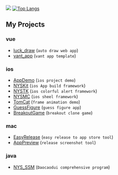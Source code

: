 [![](https://github-readme-stats.vercel.app/api?username=niyongsheng&count_private=true&show_icons=true&theme=default&hide_title=true&bg_color=0000&hide_border=true)](https://niyongsheng.github.io)   [![Top Langs](https://github-readme-stats.vercel.app/api/top-langs/?username=niyongsheng&count_private=true&layout=compact&theme=default&hide_title=true&bg_color=0000&hide_border=true)](https://niyongsheng.github.io)

## My Projects

### vue

- [luck_draw](https://github.com/niyongsheng/LuckyDraw) (`auto draw web app`)
- [vant_app](https://github.com/niyongsheng/vant_app) (`vant app template`)

### ios

- [AppDemo](https://github.com/niyongsheng/AppDemo) (`ios project demo`)
- [NYSKit](https://github.com/niyongsheng/NYSKit) (`ios App build framework`)
- [NYSTK](https://github.com/niyongsheng/NYSTK) (`ios colorful alert framework`)
- [NYSMC](https://github.com/niyongsheng/NYSMC) (`ios sheel framework`)
- [TomCat](https://github.com/niyongsheng/TomCatGame) (`frame animation demo`)
- [GuessFigure](https://github.com/niyongsheng/GuessFigureGame) (`guess figure app`)
- [BreakoutGame](https://github.com/niyongsheng/BreakoutGame) (`breakout clone game`)

### mac

- [EasyRelease](https://github.com/niyongsheng/EasyRelease) (`easy release to app store tool`)
- [AppPreview](https://github.com/niyongsheng/AppPreview) (`release screenshot tool`)

### java

- [NYS_SSM](https://github.com/niyongsheng/NYS_SSM) (`Daocaodui comprehensive program`)
